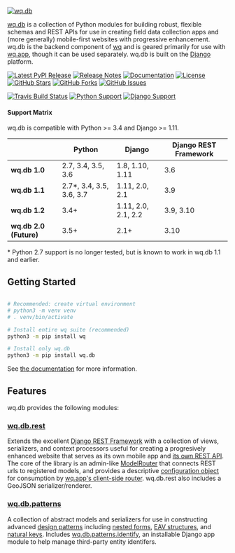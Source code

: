 [![wq.db](https://raw.github.com/wq/wq/master/images/256/wq.db.png)](https://wq.io/wq.db)

[wq.db](https://wq.io/wq.db) is a collection of Python modules for building robust, flexible schemas and REST APIs for use in creating field data collection apps and (more generally) mobile-first websites with progressive enhancement.  wq.db is the backend component of [wq] and is geared primarily for use with [wq.app], though it can be used separately.  wq.db is built on the [Django] platform.


[![Latest PyPI Release](https://img.shields.io/pypi/v/wq.db.svg)](https://pypi.org/project/wq.db)
[![Release Notes](https://img.shields.io/github/release/wq/wq.db.svg)](https://github.com/wq/wq.db/releases)
[![Documentation](https://img.shields.io/badge/Docs-1.2-blue.svg)](https://wq.io/wq.db)
[![License](https://img.shields.io/pypi/l/wq.db.svg)](https://wq.io/license)
[![GitHub Stars](https://img.shields.io/github/stars/wq/wq.db.svg)](https://github.com/wq/wq.db/stargazers)
[![GitHub Forks](https://img.shields.io/github/forks/wq/wq.db.svg)](https://github.com/wq/wq.db/network)
[![GitHub Issues](https://img.shields.io/github/issues/wq/wq.db.svg)](https://github.com/wq/wq.db/issues)

[![Travis Build Status](https://img.shields.io/travis/wq/wq.db/master.svg)](https://travis-ci.org/wq/wq.db)
[![Python Support](https://img.shields.io/pypi/pyversions/wq.db.svg)](https://pypi.org/project/wq.db)
[![Django Support](https://img.shields.io/pypi/djversions/wq.db.svg)](https://pypi.org/project/wq.db)

#### Support Matrix

wq.db is compatible with Python >= 3.4 and Django >= 1.11.

&nbsp;      | Python | Django | Django REST Framework
------------|--------|--------|-----------------------
**wq.db 1.0** | 2.7, 3.4, 3.5, 3.6 | 1.8, 1.10, 1.11 | 3.6
**wq.db 1.1** | 2.7*, 3.4, 3.5, 3.6, 3.7 | 1.11, 2.0, 2.1 | 3.9
**wq.db 1.2** | 3.4+ | 1.11, 2.0, 2.1, 2.2 | 3.9, 3.10
**wq.db 2.0 (Future)** | 3.5+ | 2.1+ | 3.10

&#42; Python 2.7 support is no longer tested, but is known to work in wq.db 1.1 and earlier.

## Getting Started

```bash

# Recommended: create virtual environment
# python3 -m venv venv
# . venv/bin/activate

# Install entire wq suite (recommended)
python3 -m pip install wq

# Install only wq.db
python3 -m pip install wq.db
```

See [the documentation] for more information.

## Features

wq.db provides the following modules:

### [wq.db.rest]
Extends the excellent [Django REST Framework] with a collection of views, serializers, and context processors useful for creating a progresively enhanced website that serves as its own mobile app and [its own REST API].  The core of the library is an admin-like [ModelRouter] that connects REST urls to registered models, and provides a descriptive [configuration object] for consumption by [wq.app's client-side router].  wq.db.rest also includes a GeoJSON serializer/renderer.

### [wq.db.patterns]
A collection of abstract models and serializers for use in constructing advanced [design patterns] including [nested forms], [EAV structures][EAV], and [natural keys].  Includes [wq.db.patterns.identify][identify], an installable Django app module to help manage third-party entity identifers.

[wq]: https://wq.io
[Django]: https://www.djangoproject.com/
[the documentation]: https://wq.io/docs/
[wq.db.rest]: https://wq.io/docs/about-rest
[wq.app]: https://wq.io/wq.app
[its own REST API]: https://wq.io/docs/website-rest-api
[wq.app's client-side router]: https://wq.io/docs/app-js
[Django REST Framework]: http://django-rest-framework.org
[ModelRouter]: https://wq.io/docs/router
[configuration object]: https://wq.io/docs/config
[wq.db.patterns]: https://wq.io/docs/about-patterns
[design patterns]: https://wq.io/docs/about-patterns
[identify]: https://wq.io/docs/identify
[relate]: https://wq.io/docs/relate
[design patterns]: https://wq.io/docs/about-patterns
[nested forms]: https://wq.io/docs/nested-forms
[EAV]: https://wq.io/docs/eav-vs-relational
[natural keys]: https://github.com/wq/django-natural-keys
